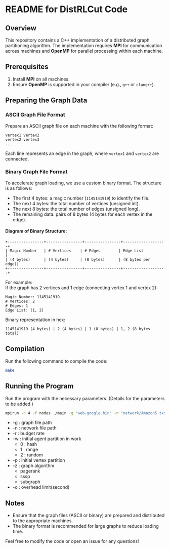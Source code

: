 # README for DistRLCut Code  

## Overview  
This repository contains a C++ implementation of a distributed graph partitioning algorithm. The implementation requires **MPI** for communication across machines and **OpenMP** for parallel processing within each machine.  

## Prerequisites  
1. Install **MPI** on all machines.  
2. Ensure **OpenMP** is supported in your compiler (e.g., `g++` or `clang++`).  

## Preparing the Graph Data  

### ASCII Graph File Format  
Prepare an ASCII graph file on each machine with the following format:  
```
vertex1 vertex2  
vertex2 vertex3  
...  
```
Each line represents an edge in the graph, where `vertex1` and `vertex2` are connected.  

### Binary Graph File Format  
To accelerate graph loading, we use a custom binary format. The structure is as follows:  
- The first 4 bytes: a magic number (`1145141919`) to identify the file.  
- The next 4 bytes: the total number of vertices (unsigned int).  
- The next 8 bytes: the total number of edges (unsigned long).  
- The remaining data: pairs of 8 bytes (4 bytes for each vertex in the edge).  

#### Diagram of Binary Structure:  
```
+----------------+----------------+----------------+-------------------+
| Magic Number   | # Vertices    | # Edges        | Edge List         |
| (4 bytes)      | (4 bytes)     | (8 bytes)      | (8 bytes per edge)|
+----------------+----------------+----------------+-------------------+
```

For example:  
If the graph has 2 vertices and 1 edge (connecting vertex 1 and vertex 2):  
```
Magic Number: 1145141919  
# Vertices: 2  
# Edges: 1  
Edge List: (1, 2)  
```

Binary representation in hex:  
```
1145141919 (4 bytes) | 2 (4 bytes) | 1 (8 bytes) | 1, 2 (8 bytes total)  
```

## Compilation  
Run the following command to compile the code:  
```bash
make
```

## Running the Program  
Run the program with the necessary parameters. (Details for the parameters to be added.)  

```bash
mpirun -n 4 -f nodes ./main -g "web-google.bin" -n "network/Amazon5.txt" -r 0.4 -w 1 -p 1 -z pagerank -o 300000
```

- -g : graph file path
- -n : network file path
- -r : budget rate
- -w : initial agent partition in work
  - 0 : hash
  - 1  : range
  - 2 : random
- -p : initial vertex partition
- -z : graph algorithm
  - pagerank
  - sssp
  - subgraph
- -o : overhead limit(second)

## Notes  
- Ensure that the graph files (ASCII or binary) are prepared and distributed to the appropriate machines.  
- The binary format is recommended for large graphs to reduce loading time.  

Feel free to modify the code or open an issue for any questions!  